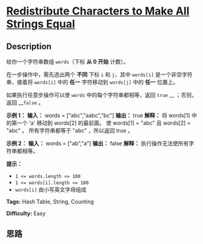 # [Redistribute Characters to Make All Strings Equal][title]

## Description

给你一个字符串数组 `words`（下标 **从 0 开始** 计数）。

在一步操作中，需先选出两个 **不同** 下标 `i` 和 `j`，其中 `words[i]` 是一个非空字符串，接着将 `words[i]` 中的
**任一** 字符移动到 `words[j]` 中的 **任一** 位置上。

如果执行任意步操作可以使 `words` 中的每个字符串都相等，返回 `true` __ ；否则，返回 __`false` 。

**示例 1：**
            **输入：** words = ["abc","aabc","bc"]    **输出：** true    **解释：** 将 words[1] 中的第一个 'a' 移动到 words[2] 的最前面。    使 words[1] = "abc" 且 words[2] = "abc" 。    所有字符串都等于 "abc" ，所以返回 true 。    

**示例 2：**
            **输入：** words = ["ab","a"]    **输出：** false    **解释：** 执行操作无法使所有字符串都相等。    

**提示：**

  * `1 <= words.length <= 100`
  * `1 <= words[i].length <= 100`
  * `words[i]` 由小写英文字母组成


**Tags:** Hash Table, String, Counting

**Difficulty:** Easy

## 思路

[title]: https://leetcode-cn.com/problems/redistribute-characters-to-make-all-strings-equal

